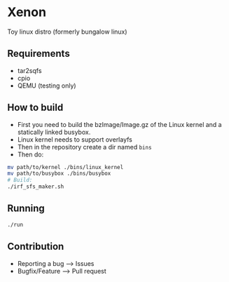 # Xenon
Toy linux distro (formerly bungalow linux)
## Requirements
- tar2sqfs
- cpio
- QEMU (testing only)
## How to build
- First you need to build the bzImage/Image.gz of the Linux kernel and a statically linked busybox.
- Linux kernel needs to support overlayfs
- Then in the repository create a dir named `bins`
- Then do:
```sh
mv path/to/kernel ./bins/linux_kernel
mv path/to/busybox ./bins/busybox
# Build:
./irf_sfs_maker.sh
```
## Running
```sh
./run
```

## Contribution
- Reporting a bug --> Issues
- Bugfix/Feature --> Pull request
